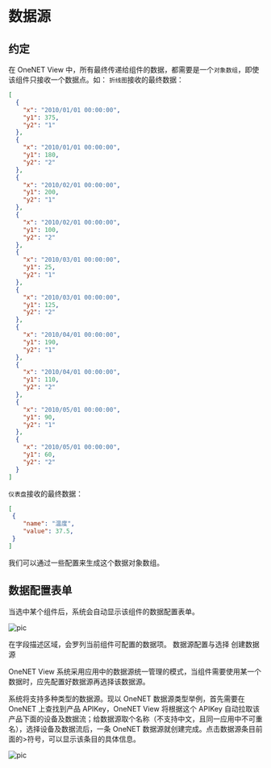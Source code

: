 # 数据源

## 约定

在 OneNET View 中，所有最终传递给组件的数据，都需要是一个`对象数组`，即使该组件只接收一个数据点。如：
`折线图`接收的最终数据：

```JSON
[
  {
    "x": "2010/01/01 00:00:00",
    "y1": 375,
    "y2": "1"
  },
  {
    "x": "2010/01/01 00:00:00",
    "y1": 180,
    "y2": "2"
  },
  {
    "x": "2010/02/01 00:00:00",
    "y1": 200,
    "y2": "1"
  },
  {
    "x": "2010/02/01 00:00:00",
    "y1": 100,
    "y2": "2"
  },
  {
    "x": "2010/03/01 00:00:00",
    "y1": 25,
    "y2": "1"
  },
  {
    "x": "2010/03/01 00:00:00",
    "y1": 125,
    "y2": "2"
  },
  {
    "x": "2010/04/01 00:00:00",
    "y1": 190,
    "y2": "1"
  },
  {
    "x": "2010/04/01 00:00:00",
    "y1": 110,
    "y2": "2"
  },
  {
    "x": "2010/05/01 00:00:00",
    "y1": 90,
    "y2": "1"
  },
  {
    "x": "2010/05/01 00:00:00",
    "y1": 60,
    "y2": "2"
  }
]
```

`仪表盘`接收的最终数据：

```JSON
[
 {
    "name": "温度",
    "value": 37.5,
 }
]
```

我们可以通过一些配置来生成这个数据对象数组。

## 数据配置表单

当选中某个组件后，系统会自动显示该组件的数据配置表单。

![pic](/images/data/data-setting-form.png)

在字段描述区域，会罗列当前组件可配置的数据项。
数据源配置与选择
创建数据源

OneNET View 系统采用应用中的数据源统一管理的模式，当组件需要使用某一个数据时，应先配置好数据源再选择该数据源。

系统将支持多种类型的数据源。现以 OneNET 数据源类型举例，首先需要在 OneNET 上查找到产品 APIKey，OneNET View 将根据这个 APIKey 自动拉取该产品下面的设备及数据流；给数据源取个名称（不支持中文，且同一应用中不可重名），选择设备及数据流后，一条 OneNET 数据源就创建完成。点击数据源条目前面的>符号，可以显示该条目的具体信息。

![pic](/images/data/data-source-manage.png)